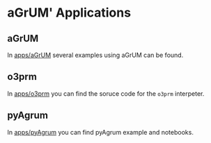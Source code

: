# aGrUM' Applications

## aGrUM
In [apps/aGrUM](https://gitlab.com/agrumery/aGrUM/tree/master/apps/aGrUM) several examples using aGrUM can be found.

## o3prm
In [apps/o3prm](https://gitlab.com/agrumery/aGrUM/tree/master/apps/o3prm) you can find the soruce code for the `o3prm` interpeter.

## pyAgrum
In [apps/pyAgrum](https://gitlab.com/agrumery/aGrUM/tree/master/apps/pyAgrum) you can find pyAgrum example and notebooks.